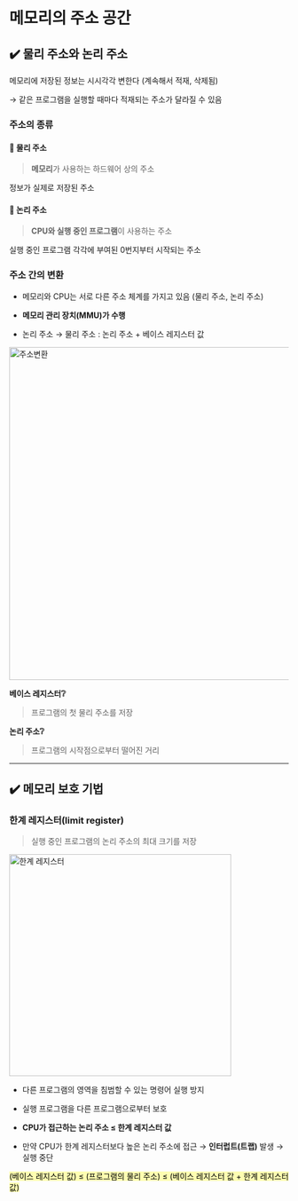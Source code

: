 # 메모리의 주소 공간

## ✔️ 물리 주소와 논리 주소

메모리에 저장된 정보는 시시각각 변한다 (계속해서 적재, 삭제됨)

→ 같은 프로그램을 실행할 때마다 적재되는 주소가 달라질 수 있음

### 주소의 종류

#### 🔹 물리 주소
> **메모리**가 사용하는 하드웨어 상의 주소

정보가 실제로 저장된 주소

#### 🔹 논리 주소
> **CPU와 실행 중인 프로그램**이 사용하는 주소

실행 중인 프로그램 각각에 부여된 0번지부터 시작되는 주소

### 주소 간의 변환

- 메모리와 CPU는 서로 다른 주소 체계를 가지고 있음 (물리 주소, 논리 주소)

- **메모리 관리 장치(MMU)가 수행**
- 논리 주소 → 물리 주소 : 논리 주소 + 베이스 레지스터 값

<img src="../../images/mmu.png" alt="주소변환" width="600px">

**베이스 레지스터❔**
> 프로그램의 첫 물리 주소를 저장

**논리 주소❔**
> 프로그램의 시작점으로부터 떨어진 거리

<hr>

## ✔️ 메모리 보호 기법

### 한계 레지스터(limit register)
> 실행 중인 프로그램의 논리 주소의 최대 크기를 저장

<img src="../../images/limit_register.png" alt="한계 레지스터" width="400px">

- 다른 프로그램의 영역을 침범할 수 있는 명령어 실행 방지

- 실행 프로그램을 다른 프로그램으로부터 보호

- **CPU가 접근하는 논리 주소 ≤ 한계 레지스터 값**

- 만약 CPU가 한계 레지스터보다 높은 논리 주소에 접근 → **인터럽트(트랩)** 발생 → 실행 중단

<mark style="background-color: rgba(255, 255, 0, 0.3);">(베이스 레지스터 값) ≤ (프로그램의 물리 주소) ≤ (베이스 레지스터 값 + 한계 레지스터 값)</mark>


